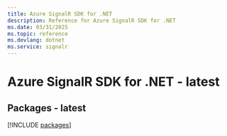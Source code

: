 ```yaml
---
title: Azure SignalR SDK for .NET
description: Reference for Azure SignalR SDK for .NET
ms.date: 03/31/2025
ms.topic: reference
ms.devlang: dotnet
ms.service: signalr
---
```

# Azure SignalR SDK for .NET - latest
## Packages - latest
[!INCLUDE [packages](signalr-index.md)]